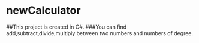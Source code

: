 # newCalculator
##This project is created in C#.
###You can find  add,subtract,divide,multiply between two numbers and numbers of degree.
